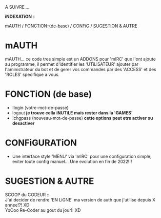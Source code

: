 A SUiVRE....

<b>iNDEXATiON</b> ::

<a href="#mAUTH">mAUTH</a> / <a href="#FONCTiON-(de-base)">FONCTiON-(de-base)</a> / <a href="#CONFiGURATiON">CONFiG</a> / <a href="#SUGESTiON-&-AUTRE">SUGESTiON & AUTRE</a>

# mAUTH
mAUTH... ce code tres simple est un ADDONS pour 'mIRC' que l'ont ajoute au programme, il permet d'identifier les 'UTiLiSATEUR' ajouter par l'aministrateur du bot et de gerer vos commandes par des 'ACCESS' et des 'ROLES' specifique a vous.
 
# FONCTiON (de base)
- !login (votre-mot-de-passe)
- logout **je trouve cella iNUTiLE mais rester dans la 'GAMES'**
- !chgpass (nouveau-mot-de-passe) **cette options peut etre activer ou desactiver**

# CONFiGURATiON
- Une interface style 'MENU' via 'mIRC' pour une configuration simple, eviter toute config manuel... Une evolution en fin de 2022!!!

# SUGESTiON & AUTRE

SCOOP du CODEUR ::<br>
J'ai decider de rendre 'EN LiGNE' ma version de auth que j'utilise depuis X annee!?! XD<br>
YoOoo Re-Coder au gout du jour!! XD
